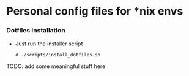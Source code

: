 Personal config files for *nix envs
===================================

### Dotfiles installation

-   Just run the installer script

    `# ./scripts/install_dotfiles.sh`

TODO: add some meaningful stuff here

